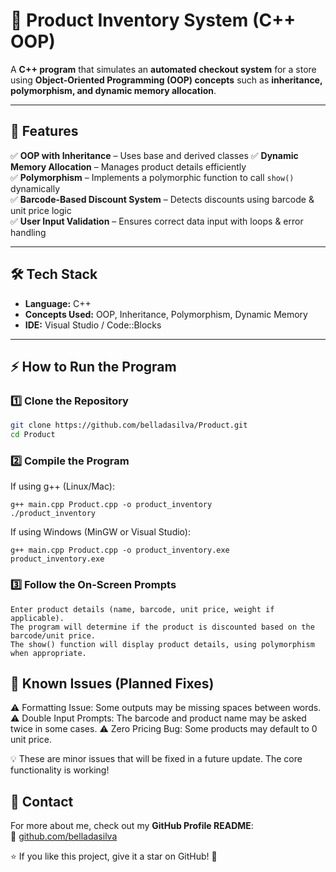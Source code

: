 # 🛒 Product Inventory System (C++ OOP)  

A **C++ program** that simulates an **automated checkout system** for a store using **Object-Oriented Programming (OOP) concepts** such as **inheritance, polymorphism, and dynamic memory allocation**. 

---

## 🚀 Features  

✅ **OOP with Inheritance** – Uses base and derived classes
✅ **Dynamic Memory Allocation** – Manages product details efficiently  
✅ **Polymorphism** – Implements a polymorphic function to call `show()` dynamically  
✅ **Barcode-Based Discount System** – Detects discounts using barcode & unit price logic  
✅ **User Input Validation** – Ensures correct data input with loops & error handling  

---

## 🛠️ Tech Stack  

- **Language:** C++  
- **Concepts Used:** OOP, Inheritance, Polymorphism, Dynamic Memory  
- **IDE:** Visual Studio / Code::Blocks  

---

## ⚡ How to Run the Program  

### 1️⃣ Clone the Repository  
```bash
git clone https://github.com/belladasilva/Product.git
cd Product
```
### 2️⃣ Compile the Program
If using g++ (Linux/Mac):
```
g++ main.cpp Product.cpp -o product_inventory
./product_inventory
```
If using Windows (MinGW or Visual Studio):
```
g++ main.cpp Product.cpp -o product_inventory.exe
product_inventory.exe
```
### 3️⃣ Follow the On-Screen Prompts
```
Enter product details (name, barcode, unit price, weight if applicable).
The program will determine if the product is discounted based on the barcode/unit price.
The show() function will display product details, using polymorphism when appropriate.
```

## 📌 Known Issues (Planned Fixes)
⚠ Formatting Issue: Some outputs may be missing spaces between words.
⚠ Double Input Prompts: The barcode and product name may be asked twice in some cases.
⚠ Zero Pricing Bug: Some products may default to 0 unit price.

💡 These are minor issues that will be fixed in a future update. The core functionality is working!


## 📩 Contact
For more about me, check out my **GitHub Profile README**:  
🔗 [github.com/belladasilva](https://github.com/belladasilva)

⭐ If you like this project, give it a star on GitHub! 🌟


